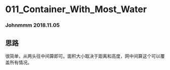 # 011_Container_With_Most_Water

### Johnmmm 2018.11.05

## 思路

很简单，从两头往中间算即可。面积大小取决于距离和高度，网中间算这个可以覆盖所有情况。